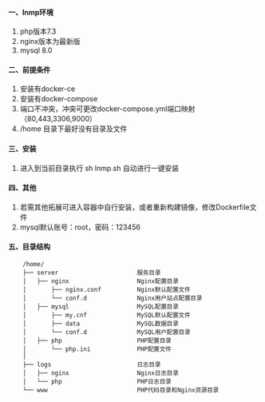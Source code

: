#### 一、lnmp环境

1. php版本7.3
2. nginx版本为最新版
3. mysql 8.0

#### 二、前提条件

1. 安装有docker-ce
2. 安装有docker-compose
3. 端口不冲突，冲突可更改docker-compose.yml端口映射（80,443,3306,9000）
4. /home 目录下最好没有目录及文件

#### 三、安装

1. 进入到当前目录执行 sh lnmp.sh 自动进行一键安装

#### 四、其他

1. 若需其他拓展可进入容器中自行安装，或者重新构建镜像，修改Dockerfile文件
2. mysql默认账号：root，密码：123456
	
#### 五、目录结构
		/home/
		├── server                      服务目录
		│   ├── nginx                 	Nginx配置目录
		│		├── nginx.conf			Nginx默认配置文件
		│		└── conf.d				Nginx用户站点配置目录
		│   ├── mysql              		MySQL配置目录
		│		├── my.cnf				MySQL默认配置文件
		│		├── data				MySQL数据目录
		│		└── conf.d				MySQL用户配置目录
		│   ├── php                 	PHP配置目录
		│		└── php.ini             PHP配置文件
		│
		├── logs                  		日志目录
		│	├── nginx					Nginx日志目录
		│	└── php						PHP日志目录
		└── www 						PHP代码目录和Nginx资源目录